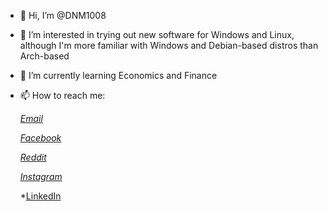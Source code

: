 - 👋 Hi, I’m @DNM1008
- 👀 I’m interested in trying out new software for Windows and Linux, although I'm more familiar with Windows and Debian-based distros than Arch-based
- 🌱 I’m currently learning Economics and Finance
- 📫 How to reach me: 
 
	
	*[Email](dungnm10082000@gmail.com)*
	
	*[Facebook](https://www.facebook.com/dungnguyenmanh1008/)*
	
	*[Reddit](https://www.reddit.com/user/dungnm10082000)*
	
	*[Instagram](https://www.instagram.com/zeusalmt/)*
	
	*[LinkedIn](https://www.linkedin.com/in/dung-nguyen-415874168/)

<!---
DNM1008/DNM1008 is a ✨ special ✨ repository because its `README.md` (this file) appears on your GitHub profile.
You can click the Preview link to take a look at your changes.
--->
